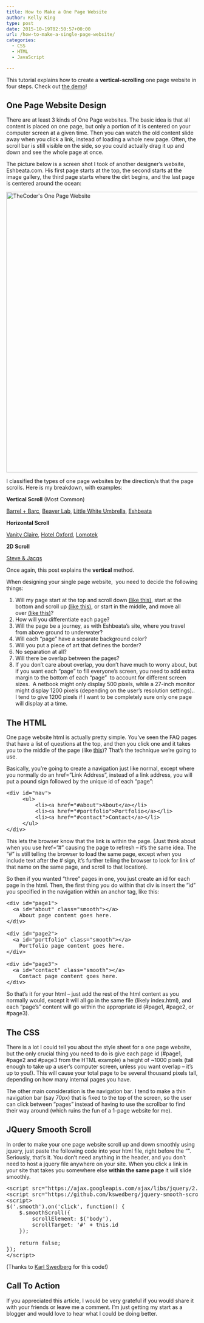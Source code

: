 ```yaml
---
title: How to Make a One Page Website
author: Kelly King
type: post
date: 2015-10-19T02:50:57+00:00
url: /how-to-make-a-single-page-website/
categories:
  - CSS
  - HTML
  - JavaScript

---
```

This tutorial explains how to create a **vertical-scrolling** one page website in four steps. Check out [the demo][1]!

## One Page Website Design

There are at least 3 kinds of One Page websites. The basic idea is that all content is placed on one page, but only a portion of it is centered on your computer screen at a given time. Then you can watch the old content slide away when you click a link, instead of loading a whole new page. Often, the scroll bar is still visible on the side, so you could actually drag it up and down and see the whole page at once.

The picture below is a screen shot I took of another designer’s website, Eshbeata.com. His first page starts at the top, the second starts at the image gallery, the third page starts where the dirt begins, and the last page is centered around the ocean:

[<img class="aligncenter wp-image-752 size-full" src="https://codeplanet.io/wp-content/uploads/2015/10/coder.jpg" alt="TheCoder's One Page Website" width="600" height="738" srcset="https://codeplanet.io/wp-content/uploads/2015/10/coder.jpg 600w, https://codeplanet.io/wp-content/uploads/2015/10/coder-244x300.jpg 244w" sizes="(max-width: 600px) 100vw, 600px" />][2]

I classified the types of one page websites by the direction/s that the page scrolls. Here is my breakdown, with examples:

**Vertical Scroll** (Most Common)

[Barrel + Barc][3], [Beaver Lab][4], [Little White Umbrella][5], [Eshbeata][6]

**Horizontal Scroll**

[Vanity Claire][7], [Hotel Oxford][8], [Lomotek][9]

**2D Scroll**

[Steve & Jacqs][10]

Once again, this post explains the **vertical** method.

When designing your single page website,  you need to decide the following things:

  1. Will my page start at the top and scroll down <a title="Eshbeata.com" href="http://www.eshbeata.com/" target="_blank">(like this)</a>, start at the bottom and scroll up <a title="Adventures in web design" href="http://www.adventuresinwebdesign.com/samples/anchors/#about" target="_blank">(like this)</a>, or start in the middle, and move all over [(like this)][11]?
  2. How will you differentiate each page?
  3. Will the page be a journey, as with Eshbeata&#8217;s site, where you travel from above ground to underwater?
  4. Will each &#8220;page&#8221; have a separate background color?
  5. Will you put a piece of art that defines the border?
  6. No separation at all?
  7. Will there be overlap between the pages?
  8. If you don&#8217;t care about overlap, you don&#8217;t have much to worry about, but if you want each &#8220;page&#8221; to fill everyone&#8217;s screen, you need to add extra margin to the bottom of each &#8220;page&#8221;  to account for different screen sizes.  A netbook might only display 500 pixels, while a 27-inch monitor might display 1200 pixels (depending on the user&#8217;s resolution settings).. I tend to give 1200 pixels if I want to be completely sure only one page will display at a time.

## The HTML

One page website html is actually pretty simple. You’ve seen the FAQ pages that have a list of questions at the top, and then you click one and it takes you to the middle of the page (like <a title="University of Michigan FAQ" href="http://www.law.umich.edu/prospectivestudents/admissions/pages/faq.aspx" target="_blank">this</a>)? That’s the technique we’re going to use.

Basically, you’re going to create a navigation just like normal, except where you normally do an href=&#8221;Link Address&#8221;, instead of a link address, you will put a pound sign followed by the unique id of each &#8220;page&#8221;:

<pre class="lang:default decode:true ">&lt;div id="nav"&gt;
     &lt;ul&gt;
         &lt;li&gt;&lt;a href="#about"&gt;About&lt;/a&gt;&lt;/li&gt;
         &lt;li&gt;&lt;a href="#portfolio"&gt;Portfolio&lt;/a&gt;&lt;/li&gt;
         &lt;li&gt;&lt;a href="#contact"&gt;Contact&lt;/a&gt;&lt;/li&gt;
     &lt;/ul&gt;
&lt;/div&gt;</pre>

This lets the browser know that the link is within the page. (Just think about when you use href=”#” causing the page to refresh – it’s the same idea. The “#” is still telling the browser to load the same page, except when you include text after the # sign, it’s further telling the browser to look for link of that name on the same page, and scroll to that location).

So then if you wanted “three” pages in one, you just create an id for each page in the html. Then, the first thing you do within that div is insert the “id” you specified in the navigation within an anchor tag, like this:

<pre class="lang:default decode:true">&lt;div id="page1"&gt;
  &lt;a id="about" class="smooth"&gt;&lt;/a&gt;
    About page content goes here.
&lt;/div&gt;

&lt;div id="page2"&gt;
  &lt;a id="portfolio" class="smooth"&gt;&lt;/a&gt;
    Portfolio page content goes here.
&lt;/div&gt;

&lt;div id="page3"&gt;
  &lt;a id="contact" class="smooth"&gt;&lt;/a&gt;
    Contact page content goes here.
&lt;/div&gt;</pre>

So that’s it for your html – just add the rest of the html content as you normally would, except it will all go in the same file (likely index.html), and each “page’s” content will go within the appropriate id (#page1, #page2, or #page3).

## The CSS

There is a lot I could tell you about the style sheet for a one page website, but the only crucial thing you need to do is give each page id (#page1, #page2 and #page3 from the HTML example) a height of ~1000 pixels (tall enough to take up a user’s computer screen, unless you want overlap – it’s up to you!). This will cause your total page to be several thousand pixels tall, depending on how many internal pages you have.

The other main consideration is the navigation bar. I tend to make a thin navigation bar (say 70px) that is fixed to the top of the screen, so the user can click between &#8220;pages&#8221; instead of having to use the scrollbar to find their way around (which ruins the fun of a 1-page website for me).

## JQuery Smooth Scroll

In order to make your one page website scroll up and down smoothly using jquery, just paste the following code into your html file, right before the “”. Seriously, that’s it. You don’t need anything in the header, and you don’t need to host a jquery file anywhere on your site. When you click a link in your site that takes you somewhere else **within the same page** it will slide smoothly.

<pre class="lang:default decode:true ">&lt;script src="https://ajax.googleapis.com/ajax/libs/jquery/2.1.4/jquery.min.js"&gt;&lt;/script&gt;
&lt;script src="https://github.com/kswedberg/jquery-smooth-scroll/blob/master/jquery.smooth-scroll.min.js"&gt;&lt;/script&gt;
&lt;script&gt;
$('.smooth').on('click', function() {
    $.smoothScroll({
        scrollElement: $('body'),
        scrollTarget: '#' + this.id
    });
    
    return false;
});
&lt;/script&gt;</pre>

(Thanks to [Karl Swedberg][12] for this code!)

## Call To Action

If you appreciated this article, I would be very grateful if you would share it with your friends or leave me a comment. I&#8217;m just getting my start as a blogger and would love to hear what I could be doing better.

 [1]: http://www.adventuresinwebdesign.com/samples/anchors/blog/
 [2]: https://codeplanet.io/wp-content/uploads/2015/10/coder.jpg
 [3]: http://www.barrelny.com/24/ "Barrel + Barc"
 [4]: http://www.beaverlab.com/#chi_siamo_a "Beaver Lab"
 [5]: http://www.leahjuaymah.com/index.php "Little White Umbrella"
 [6]: http://eshbeata.com/ "Eshbeata"
 [7]: http://www.vanityclaire.com/ "Vanity Claire"
 [8]: http://www.hotel-oxford.ro/en "Hotel Oxford"
 [9]: http://www.lomotek.com/article/home "Lomotek"
 [10]: http://steveandjacqs.com/ "Steve & Jacqs"
 [11]: http://www.beaverlab.com/ "Beaver Lab"
 [12]: https://github.com/kswedberg/jquery-smooth-scroll/